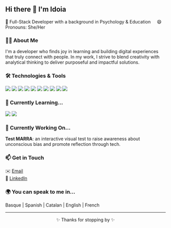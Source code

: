 ## Hi there 👋 I'm Idoia
<p>
  🌈 Full-Stack Developer with a background in Psychology & Education &nbsp &nbsp 😄 Pronouns: She/Her
</p>



### 🧑‍💻 About Me

I'm a developer who finds joy in learning and building digital experiences that truly connect with people.
In my work, I strive to blend creativity with analytical thinking to deliver purposeful and impactful solutions.



### 🛠️ Technologies & Tools

<p>
  <img src="https://img.shields.io/badge/HTML5-E34F26?style=flat-square&logo=html5&logoColor=white"/>
  <img src="https://img.shields.io/badge/CSS3-1572B6?style=flat-square&logo=css3&logoColor=white"/>
  <img src="https://img.shields.io/badge/SASS-CC6699?style=flat-square&logo=sass&logoColor=white"/>
  <img src="https://img.shields.io/badge/JavaScript-ES6-F7DF1E?style=flat-square&logo=javascript&logoColor=black"/>
  <img src="https://img.shields.io/badge/React-61DAFB?style=flat-square&logo=react&logoColor=black"/>
  <img src="https://img.shields.io/badge/Node.js-339933?style=flat-square&logo=nodedotjs&logoColor=white"/>
  <img src="https://img.shields.io/badge/Express.js-000000?style=flat-square&logo=express&logoColor=white"/>
  <img src="https://img.shields.io/badge/MySQL-00758F?style=flat-square&logo=mysql&logoColor=white"/>
  <img src="https://img.shields.io/badge/Git-F05032?style=flat-square&logo=git&logoColor=white"/>
  <img src="https://img.shields.io/badge/GitHub-181717?style=flat-square&logo=github&logoColor=white"/>
</p>



### 🌱 Currently Learning...
<p>
  <img src="https://img.shields.io/badge/Bootstrap-7952B3?style=flat-square&logo=bootstrap&logoColor=white"/>
  <img src="https://img.shields.io/badge/TailwindCSS-38B2AC?style=flat-square&logo=tailwind-css&logoColor=white"/>
</p>



### 🔭 Currently Working On...

**Test MARRA**: an interactive visual test to raise awareness about unconscious bias and promote reflection through tech.


### 📫 Get in Touch

✉️ [Email](idoiabeurrutia@gmail.com)  
💼 [LinkedIn](https://www.linkedin.com/in/idoia-belloso-elola/)  



### 🌍 You can speak to me in...

<p>
  Basque  | Spanish | Catalan | English | French
</p>
  

---

<p align="center">✨ Thanks for stopping by ✨</p>
